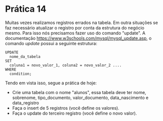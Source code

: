 # Prática 14

Muitas vezes realizamos registros errados na tabela. Em outra situações se faz necessário atualizar o registro por conta da estrutura do negócio mesmo.
Para isso nós precisamos fazer uso do comando "update". A documentação https://www.w3schools.com/mysql/mysql_update.asp, o comando _update_ possui a seguinte
estrutura: 

```
UPDATE 
  nome_da_tabela
SET 
  coluna1 = novo_valor_1, coluna2 = novo_valor_2 ....
WHERE
  condition;
```


Tendo em vista isso, segue a prática de hoje: 

* Crie uma tabela com o nome "alunos", essa tabela deve ter nome, sobrenome, tipo_documento, valor_documento, data_nascimento e data_registro
* Faça o insert de 5 registros (você define os valores).
* Faça o update do terceiro registro (você define o novo valor).
